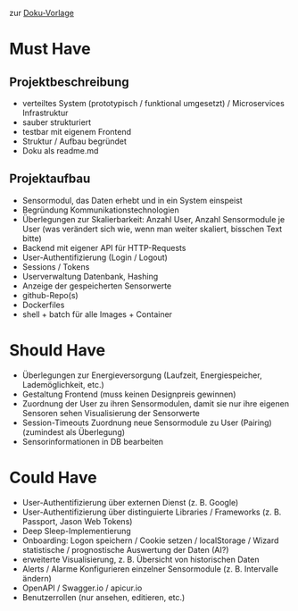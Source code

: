 zur [Doku-Vorlage](../readme.md)

# Must Have

## Projektbeschreibung

* verteiltes System (prototypisch / funktional umgesetzt) / Microservices Infrastruktur
* sauber strukturiert
* testbar mit eigenem Frontend
* Struktur / Aufbau begründet
* Doku als readme.md

## Projektaufbau

* Sensormodul, das Daten erhebt und in ein System einspeist
* Begründung Kommunikationstechnologien
* Überlegungen zur Skalierbarkeit: Anzahl User, Anzahl Sensormodule je User (was verändert sich wie, wenn man weiter
  skaliert, bisschen Text bitte)
* Backend mit eigener API für HTTP-Requests
* User-Authentifizierung (Login / Logout)
* Sessions / Tokens
* Userverwaltung Datenbank, Hashing
* Anzeige der gespeicherten Sensorwerte
* github-Repo(s)
* Dockerfiles
* shell + batch für alle Images + Container

# Should Have

* Überlegungen zur Energieversorgung (Laufzeit, Energiespeicher, Lademöglichkeit, etc.)
* Gestaltung Frontend (muss keinen Designpreis gewinnen)
* Zuordnung der User zu ihren Sensormodulen, damit sie nur ihre eigenen Sensoren sehen Visualisierung der Sensorwerte
* Session-Timeouts Zuordnung neue Sensormodule zu User (Pairing) (zumindest als Überlegung)
* Sensorinformationen in DB bearbeiten

# Could Have

* User-Authentifizierung über externen Dienst (z. B. Google)
* User-Authentifizierung über distinguierte Libraries / Frameworks (z. B. Passport, Jason Web Tokens)
* Deep Sleep-Implementierung
* Onboarding: Logon speichern / Cookie setzen / localStorage / Wizard statistische / prognostische Auswertung der
  Daten (AI?)
* erweiterte Visualisierung, z. B. Übersicht von historischen Daten
* Alerts / Alarme Konfigurieren einzelner Sensormodule (z. B. Intervalle ändern)
* OpenAPI / Swagger.io / apicur.io
* Benutzerrollen (nur ansehen, editieren, etc.)
